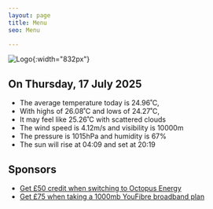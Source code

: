 ```yaml
---
layout: page
title: Menu
seo: Menu

---
```


![Logo](/images/logo.jpg){:width="832px"}

<!-- weather_marker starts -->
## On Thursday, 17 July 2025

- The average temperature today is 24.96˚C,
- With highs of 26.08˚C and lows of 24.27˚C,
- It may feel like 25.26˚C with scattered clouds
- The wind speed is 4.12m/s and visibility is 10000m
- The pressure is 1015hPa and humidity is 67%
- The sun will rise at 04:09 and set at 20:19

<!-- weather_marker ends -->

## Sponsors

- [Get £50 credit when switching to Octopus Energy](https://bit.ly/3oD1nnS)
- [Get £75 when taking a 1000mb YouFibre broadband plan](https://aklam.io/91zWhU?)

